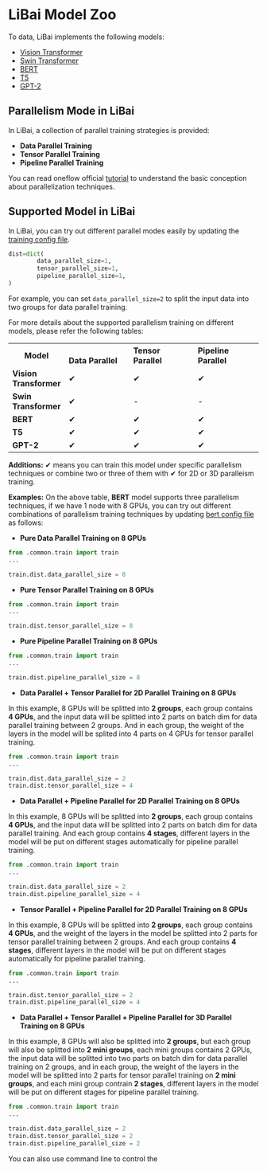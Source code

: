 # LiBai Model Zoo
To data, LiBai implements the following models:
- [Vision Transformer](https://arxiv.org/abs/2010.11929)
- [Swin Transformer](https://arxiv.org/abs/2103.14030)
- [BERT](https://arxiv.org/abs/1810.04805)
- [T5](https://arxiv.org/abs/1910.10683)
- [GPT-2](https://cdn.openai.com/better-language-models/language_models_are_unsupervised_multitask_learners.pdf)


## Parallelism Mode in LiBai
In LiBai, a collection of parallel training strategies is provided:
- **Data Parallel Training**
- **Tensor Parallel Training**
- **Pipeline Parallel Training**

You can read oneflow official [tutorial](https://docs.oneflow.org/en/master/parallelism/01_introduction.html) to understand the basic conception about parallelization techniques.


## Supported Model in LiBai
In LiBai, you can try out different parallel modes easily by updating the [training config file](https://github.com/Oneflow-Inc/libai/blob/main/configs/common/train.py).
```python
dist=dict(
        data_parallel_size=1,
        tensor_parallel_size=1,
        pipeline_parallel_size=1,
)
```
For example, you can set `data_parallel_size=2` to split the input data into two groups for data parallel training.

For more details about the supported parallelism training on different models, please refer the following tables:

<table class="docutils">
  <tbody>
    <tr>
      <th width="80"> Model </th>
      <th valign="bottom" align="left" width="120">Data Parallel</th>
      <th valign="bottom" align="left" width="120">Tensor Parallel</th>
      <th valign="bottom" align="left" width="120">Pipeline Parallel</th>
    </tr>
    <tr>
      <td align="left"> <b> Vision Transformer </b> </td>
      <td align="left">&#10004;</td>
      <td align="left">&#10004;</td>
      <td align="left">&#10004;</td>
    </tr>
    <tr>
      <td align="left"> <b> Swin Transformer </b> </td>
      <td align="left">&#10004;</td>
      <td align="left">-</td>
      <td align="left">-</td>
    <tr>
      <td align="left"> <b> BERT </b> </td>
      <td align="left">&#10004;</td>
      <td align="left">&#10004;</td>
      <td align="left">&#10004;</td>
    </tr>
    <tr>
      <td align="left"> <b> T5 </b> </td>
      <td align="left">&#10004;</td>
      <td align="left">&#10004;</td>
      <td align="left">&#10004;</td>
    </tr>
    <tr>
      <td align="left"> <b> GPT-2 </b> </td>
      <td align="left">&#10004;</td>
      <td align="left">&#10004;</td>
      <td align="left">&#10004;</td>
    </tr>
    </tr>
  </tbody>
</table>

**Additions:**
&#10004; means you can train this model under specific parallelism techniques or combine two or three of them with &#10004; for 2D or 3D paralleism training.

**Examples:**
On the above table, **BERT** model supports three parallelism techniques, if we have 1 node with 8 GPUs, you can try out different combinations of parallelism training techniques by updating [bert config file](../../../configs/bert_large_pretrain.py) as follows:
- **Pure Data Parallel Training on 8 GPUs**
```python
from .common.train import train
...

train.dist.data_parallel_size = 8
```

- **Pure Tensor Parallel Training on 8 GPUs**
```python
from .common.train import train
...

train.dist.tensor_parallel_size = 8
```

- **Pure Pipeline Parallel Training on 8 GPUs**
```python
from .common.train import train
...

train.dist.pipeline_parallel_size = 8
```

- **Data Parallel + Tensor Parallel for 2D Parallel Training on 8 GPUs**

In this example, 8 GPUs will be splitted into **2 groups**, each group contains **4 GPUs**, and the input data will be splitted into 2 parts on batch dim for data parallel training between 2 groups. And in each group, the weight of the layers in the model will be splited into 4 parts on 4 GPUs for tensor parallel training.
```python
from .common.train import train
...

train.dist.data_parallel_size = 2
train.dist.tensor_parallel_size = 4
```

- **Data Parallel + Pipeline Parallel for 2D Parallel Training on 8 GPUs**

In this example, 8 GPUs will be splitted into **2 groups**, each group contains **4 GPUs**, and the input data will be splitted into 2 parts on batch dim for data parallel training. And each group contains **4 stages**, different layers in the model will be put on different stages automatically for pipeline parallel training.
```python
from .common.train import train
...

train.dist.data_parallel_size = 2
train.dist.pipeline_parallel_size = 4
```

- **Tensor Parallel + Pipeline Parallel for 2D Parallel Training on 8 GPUs**

In this example, 8 GPUs will be splitted into **2 groups**, each group contains **4 GPUs**, and the weight of the layers in the model be splitted into 2 parts for tensor parallel training between 2 groups. And each group contains **4 stages**, different layers in the model will be put on different stages automatically for pipeline parallel training.
```python
from .common.train import train
...

train.dist.tensor_parallel_size = 2
train.dist.pipeline_parallel_size = 4
```

- **Data Parallel + Tensor Parallel + Pipeline Parallel for 3D Parallel Training on 8 GPUs**

In this example, 8 GPUs will also be splitted into **2 groups**, but each group will also be splitted into **2 mini groups**, each mini groups contains 2 GPUs, the input data will be splitted into two parts on batch dim for data parallel training on 2 groups, and in each group, the weight of the layers in the model will be splitted into 2 parts for tensor parallel training on **2 mini groups**, and each mini group contrain **2 stages**, different layers in the model will be put on different stages for pipeline parallel training.
```python
from .common.train import train
...

train.dist.data_parallel_size = 2
train.dist.tensor_parallel_size = 2
train.dist.pipeline_parallel_size = 2
```

You can also use command line to control the